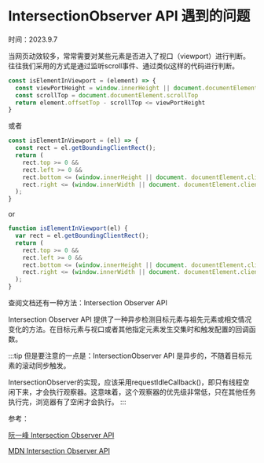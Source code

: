 # IntersectionObserver API 遇到的问题

时间：2023.9.7

当网页动效较多，常常需要对某些元素是否进入了视口（viewport）进行判断。往往我们采用的方式是通过监听scroll事件、通过类似这样的代码进行判断。

```js
const isElementInViewport = (element) => {
  const viewPortHeight = window.innerHeight || document.documentElement.clientHeight || document.body.clientHeight
  const scrollTop = document.documentElement.scrollTop
  return element.offsetTop - scrollTop <= viewPortHeight
}
```

或者

```js
const isElementInViewport = (el) => {
  const rect = el.getBoundingClientRect();
  return (
    rect.top >= 0 &&
    rect.left >= 0 &&
    rect.bottom <= (window.innerHeight || document. documentElement.clientHeight) &&
    rect.right <= (window.innerWidth || document. documentElement.clientWidth)
  );
}
```

or

```js
function isElementInViewport(el) {
  var rect = el.getBoundingClientRect();
  return (
    rect.top >= 0 &&
    rect.left >= 0 &&
    rect.bottom <= (window.innerHeight || document. documentElement.clientHeight) &&
    rect.right <= (window.innerWidth || document. documentElement.clientWidth)
  );
}
```

查阅文档还有一种方法：Intersection Observer API

Intersection Observer API 提供了一种异步检测目标元素与祖先元素或相交情况变化的方法。在目标元素与视口或者其他指定元素发生交集时和触发配置的回调函数。


:::tip
但是要注意的一点是：IntersectionObserver API 是异步的，不随着目标元素的滚动同步触发。

IntersectionObserver的实现，应该采用requestIdleCallback()，即只有线程空闲下来，才会执行观察器。这意味着，这个观察器的优先级非常低，只在其他任务执行完，浏览器有了空闲才会执行。
:::

参考：

[阮一峰 Intersection Observer API](https://www.ruanyifeng.com/blog/2016/11/intersectionobserver_api.html)

[MDN Intersection Observer API](https://developer.mozilla.org/zh-CN/docs/Web/API/Intersection_Observer_API)